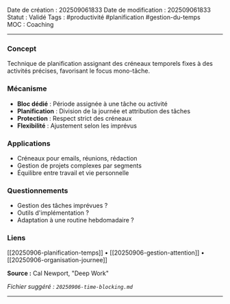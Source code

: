 Date de création : 202509061833
Date de modification : 202509061833
Statut : Validé
Tags : #productivité #planification #gestion-du-temps  
MOC : Coaching
***
### Concept

Technique de planification assignant des créneaux temporels fixes à des activités précises, favorisant le focus mono-tâche.

### Mécanisme

- **Bloc dédié** : Période assignée à une tâche ou activité  
- **Planification** : Division de la journée et attribution des tâches  
- **Protection** : Respect strict des créneaux  
- **Flexibilité** : Ajustement selon les imprévus

### Applications

- Créneaux pour emails, réunions, rédaction  
- Gestion de projets complexes par segments  
- Équilibre entre travail et vie personnelle

### Questionnements

- Gestion des tâches imprévues ?  
- Outils d'implémentation ?  
- Adaptation à une routine hebdomadaire ?

### Liens

[[20250906-planification-temps]] • [[20250906-gestion-attention]] • [[20250906-organisation-journee]]

**Source :** Cal Newport, "Deep Work"

*Fichier suggéré : `20250906-time-blocking.md`*

*** 